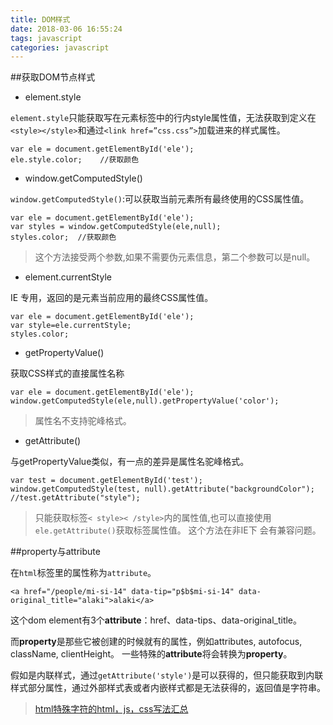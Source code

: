 ```yaml
---
title: DOM样式 
date: 2018-03-06 16:55:24
tags: javascript
categories: javascript 
---
```


##获取DOM节点样式

 - element.style

`element.style`只能获取写在元素标签中的行内style属性值，无法获取到定义在`<style></style>`和通过`<link href=”css.css”>`加载进来的样式属性。

    var ele = document.getElementById('ele');
    ele.style.color;    //获取颜色


 - window.getComputedStyle()
<!-----more----->
`window.getComputedStyle()`:可以获取当前元素所有最终使用的CSS属性值。

    var ele = document.getElementById('ele');
    var styles = window.getComputedStyle(ele,null);
    styles.color;  //获取颜色

>这个方法接受两个参数,如果不需要伪元素信息，第二个参数可以是null。

 - element.currentStyle

IE 专用，返回的是元素当前应用的最终CSS属性值。

    var ele = document.getElementById('ele');
    var style=ele.currentStyle;
    styles.color;

 - getPropertyValue()

获取CSS样式的直接属性名称

    var ele = document.getElementById('ele');
    window.getComputedStyle(ele,null).getPropertyValue('color');

>属性名不支持驼峰格式。

 - getAttribute()

与getPropertyValue类似，有一点的差异是属性名驼峰格式。

    var test = document.getElementById('test');
    window.getComputedStyle(test, null).getAttribute("backgroundColor");
    //test.getAttribute("style");

>只能获取标签`< style>< /style>`内的属性值,也可以直接使用`ele.getAttribute()`获取标签属性值。
>这个方法在非IE下 会有兼容问题。

##property与attribute

在`html`标签里的属性称为`attribute`。

    <a href="/people/mi-si-14" data-tip="p$b$mi-si-14" data-original_title="alaki">alaki</a>

这个dom element有3个**attribute**：href、data-tips、data-original_title。

而**property**是那些它被创建的时候就有的属性，例如attributes, autofocus, className, clientHeight。
一些特殊的**attribute**将会转换为**property**。

假如是内联样式，通过`getAttribute('style')`是可以获得的，但只能获取到内联样式部分属性，通过外部样式表或者内嵌样式都是无法获得的，返回值是字符串。


>[html特殊字符的html，js，css写法汇总
](http://www.cnblogs.com/mengfff/p/5035781.html)

